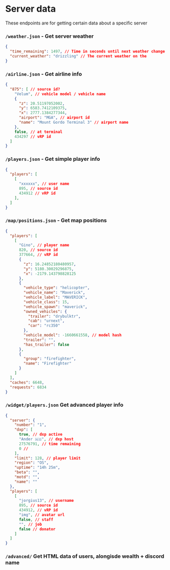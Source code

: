 # Server data

These endpoints are for getting certain data about a specific server

### `/weather.json` - Get server weather

```json
{
  "time_remaining": 1497, // Time in seconds until next weather change
  "current_weather": "drizzling" // The current weather on the
}
```

### `/airline.json` - Get airline info

```json
{
  "875": [ // source id?
    "Velum", // vehicle model / vehicle name
    {
      "z": 20.51197052002,
      "y": 6583.7412109375,
      "x": 2777.1384277344,
      "airport": "MGA", // airport id
      "name": "Mount Gordo Terminal 3" // airport name
    },
    false, // at terminal
    434297 // vRP id
  ]
}
```

### `/players.json` - Get simple player info

```json
{
  "players": [
    [
      "xxxxxx", // user name
      895, // source id
      434912 // vRP id
    ],
  ]
}
```

### `/map/positions.json` - Get map positions

```json
{
  "players": [
    [
      "Gino", // player name
      820, // source id
      377664, // vRP id
      {
        "z": 16.24852180480957,
        "y": 5180.30029296875,
        "x": -2179.143798828125
      },
      {
        "vehicle_type": "helicopter",
        "vehicle_name": "Maverick",
        "vehicle_label": "MAVERICK",
        "vehicle_class": 15,
        "vehicle_spawn": "maverick",
        "owned_vehicles": {
          "trailer": "drybulktr",
          "cab": "urnext",
          "car": "rc350"
        },
        "vehicle_model": -1660661558, // model hash
        "trailer": "",
        "has_trailer": false
      },
      {
        "group": "firefighter",
        "name": "Firefighter"
      }
    ]
  ],
  "caches": 6648,
  "requests": 6834
}
```

### `/widget/players.json` Get advanced player info

```json
{
  "server": {
    "number": "1",
    "dxp": [
      true, // dxp active
      "Ander 🇳🇴", // dxp host
      27576791, // time remaining
      0 // 
    ],
    "limit": 128, // player limit
    "region": "OS",
    "uptime": "14h 25m",
    "beta": "",
    "motd": "",
    "name": ""
  },
  "players": [
    [
      "jorgius13", // username
      895, // source id
      434912, // vRP id
      "img", // avatar url
      false, // staff
      "", // job
      false // donator
    ]
  ]
}
```

### `/advanced/` Get HTML data of users, alongisde wealth + discord name

